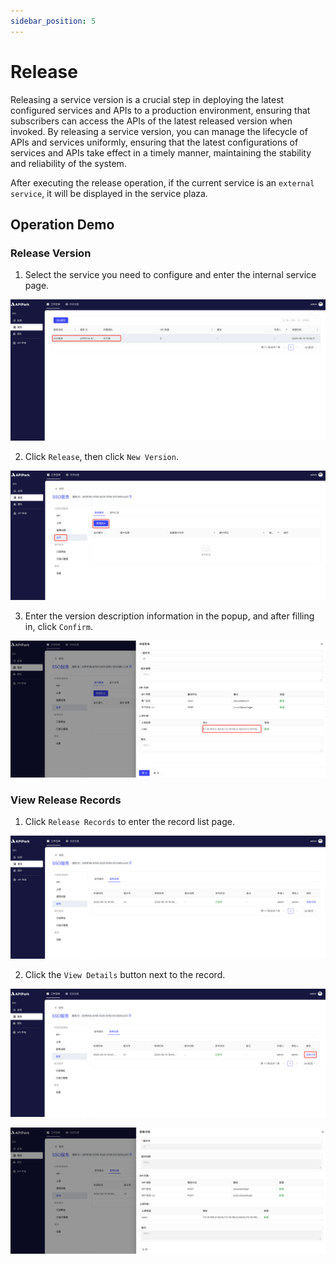 ```yaml
---
sidebar_position: 5
---
```


# Release

Releasing a service version is a crucial step in deploying the latest configured services and APIs to a production environment, ensuring that subscribers can access the APIs of the latest released version when invoked. By releasing a service version, you can manage the lifecycle of APIs and services uniformly, ensuring that the latest configurations of services and APIs take effect in a timely manner, maintaining the stability and reliability of the system.

After executing the release operation, if the current service is an `external service`, it will be displayed in the service plaza.

## Operation Demo
### Release Version

1. Select the service you need to configure and enter the internal service page.

![](images/2024-08-14/cf9e5cd3b52f3977f4e5503e01234a4e538d9d9c1433c2ed9294e7de4afd00e5.png)

2. Click `Release`, then click `New Version`.

![](images/2024-08-14/55ce074035abc44a450b59363fb730ac7dc9218d5a3b8b4206f3b296599c2f9f.png)

3. Enter the version description information in the popup, and after filling in, click `Confirm`.

![](images/2024-08-14/88e03577a3f92f5db00b934be613fe72002571c773640f1380cf5d965b6153ee.png)

### View Release Records

1. Click `Release Records` to enter the record list page.

![](images/2024-08-14/a5e8354d0a99c497a45518d47d4432860a2fc16d3cfd1c93ce44bdee48654958.png)

2. Click the `View Details` button next to the record.

![](images/2024-08-14/6e4bbf2c80ef5b59b087c630681cf834578ca7fca4f65d6955419894046e4d09.png)

![](images/2024-08-14/d43924d3e5f55b9a3904ef800e2b7aa7013a27f0c95b8c344d68ba0b8784a697.png)